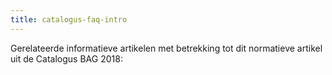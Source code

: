 ```yaml
---
title: catalogus-faq-intro
---
```


Gerelateerde informatieve artikelen met betrekking tot dit normatieve artikel uit de Catalogus BAG 2018:
